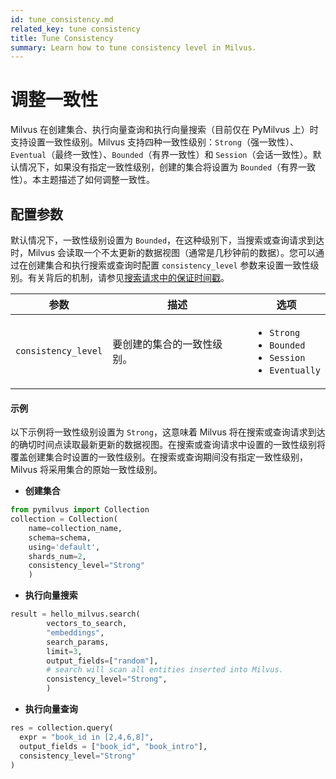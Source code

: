 ```yaml
---
id: tune_consistency.md
related_key: tune consistency
title: Tune Consistency
summary: Learn how to tune consistency level in Milvus.
---
```


# 调整一致性

Milvus 在创建集合、执行向量查询和执行向量搜索（目前仅在 PyMilvus 上）时支持设置一致性级别。Milvus 支持四种一致性级别：`Strong`（强一致性）、`Eventual`（最终一致性）、`Bounded`（有界一致性）和 `Session`（会话一致性）。默认情况下，如果没有指定一致性级别，创建的集合将设置为 `Bounded`（有界一致性）。本主题描述了如何调整一致性。

## 配置参数

默认情况下，一致性级别设置为 `Bounded`，在这种级别下，当搜索或查询请求到达时，Milvus 会读取一个不太更新的数据视图（通常是几秒钟前的数据）。您可以通过在创建集合和执行搜索或查询时配置 `consistency_level` 参数来设置一致性级别。有关背后的机制，请参见[搜索请求中的保证时间戳](https://github.com/milvus-io/milvus/blob/master/docs/developer_guides/how-guarantee-ts-works.md)。

<table class="language-python">
        <thead>
        <tr>
            <th>参数</th>
            <th>描述</th>
            <th>选项</th>
        </tr>
        </thead>
        <tbody>
        <tr>
            <td><code>consistency_level</code></td>
            <td>要创建的集合的一致性级别。</td>
            <td>
                <ul>
                    <li><code>Strong</code></li>
                    <li><code>Bounded</code></li>
                    <li><code>Session</code></li>
                    <li><code>Eventually</code></li>
                </ul>
            </td>
        </tr>
    </tbody>
</table>

#### 示例

以下示例将一致性级别设置为 `Strong`，这意味着 Milvus 将在搜索或查询请求到达的确切时间点读取最新更新的数据视图。在搜索或查询请求中设置的一致性级别将覆盖创建集合时设置的一致性级别。在搜索或查询期间没有指定一致性级别，Milvus 将采用集合的原始一致性级别。

- **创建集合**

```python
from pymilvus import Collection
collection = Collection(
    name=collection_name,
    schema=schema,
    using='default',
    shards_num=2,
    consistency_level="Strong"
    )
```

- **执行向量搜索**

```python
result = hello_milvus.search(
        vectors_to_search,
        "embeddings",
        search_params,
        limit=3,
        output_fields=["random"],
        # search will scan all entities inserted into Milvus.
        consistency_level="Strong",
        )
```

- **执行向量查询**

```python
res = collection.query(
  expr = "book_id in [2,4,6,8]",
  output_fields = ["book_id", "book_intro"],
  consistency_level="Strong"
)
```
